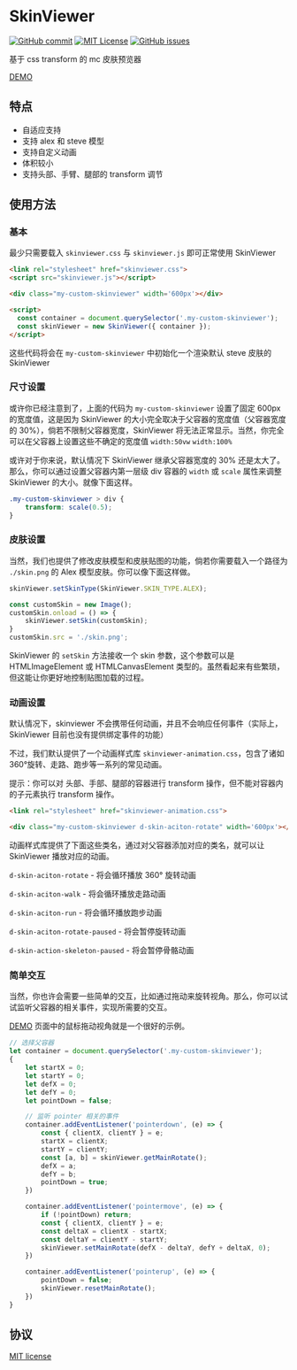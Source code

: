 SkinViewer
=========
[![GitHub commit](https://img.shields.io/github/last-commit/daidr/mc-skinviewer?style=flat-square)](https://github.com/daidr/mc-skinviewer/commit/master)
[![MIT License](https://img.shields.io/badge/license-MIT-yellowgreen.svg?style=flat-square)](https://github.com/daidr/mc-skinviewer/blob/master/LICENSE)
[![GitHub issues](https://img.shields.io/github/issues/daidr/mc-skinviewer?style=flat-square)](https://github.com/daidr/mc-skinviewer/issues)

基于 css transform 的 mc 皮肤预览器

[DEMO](https://page.daidr.me/mc-skinviewer/test)

## 特点

* 自适应支持
* 支持 alex 和 steve 模型
* 支持自定义动画
* 体积较小
* 支持头部、手臂、腿部的 transform 调节

## 使用方法

### 基本

最少只需要载入 `skinviewer.css` 与 `skinviewer.js` 即可正常使用 SkinViewer

```html
<link rel="stylesheet" href="skinviewer.css">
<script src="skinviewer.js"></script>

<div class="my-custom-skinviewer" width='600px'></div>

<script>
  const container = document.querySelector('.my-custom-skinviewer');
  const skinViewer = new SkinViewer({ container });
</script>
```

这些代码将会在 `my-custom-skinviewer` 中初始化一个渲染默认 steve 皮肤的 SkinViewer

### 尺寸设置

或许你已经注意到了，上面的代码为 `my-custom-skinviewer` 设置了固定 600px 的宽度值，这是因为 SkinViewer 的大小完全取决于父容器的宽度值（父容器宽度的 30%），倘若不限制父容器宽度，SkinViewer 将无法正常显示。当然，你完全可以在父容器上设置这些不确定的宽度值 `width:50vw` `width:100%`

或许对于你来说，默认情况下 SkinViewer 继承父容器宽度的 30% 还是太大了。那么，你可以通过设置父容器内第一层级 div 容器的 `width` 或 `scale` 属性来调整 SkinViewer 的大小。就像下面这样。

```css
.my-custom-skinviewer > div {
    transform: scale(0.5);
}
```

### 皮肤设置

当然，我们也提供了修改皮肤模型和皮肤贴图的功能，倘若你需要载入一个路径为 `./skin.png` 的 Alex 模型皮肤。你可以像下面这样做。

```js
skinViewer.setSkinType(SkinViewer.SKIN_TYPE.ALEX);

const customSkin = new Image();
customSkin.onload = () => {
    skinViewer.setSkin(customSkin);
}
customSkin.src = './skin.png';
```

SkinViewer 的 `setSkin` 方法接收一个 skin 参数，这个参数可以是 HTMLImageElement 或 HTMLCanvasElement 类型的。虽然看起来有些繁琐，但这能让你更好地控制贴图加载的过程。

### 动画设置

默认情况下，skinviewer 不会携带任何动画，并且不会响应任何事件（实际上，SkinViewer 目前也没有提供绑定事件的功能）

不过，我们默认提供了一个动画样式库 `skinviewer-animation.css`，包含了诸如 360°旋转、走路、跑步等一系列的常见动画。

提示：你可以对 头部、手部、腿部的容器进行 transform 操作，但不能对容器内的子元素执行 transform 操作。

```html
<link rel="stylesheet" href="skinviewer-animation.css">

<div class="my-custom-skinviewer d-skin-aciton-rotate" width='600px'></div>
```

动画样式库提供了下面这些类名，通过对父容器添加对应的类名，就可以让 SkinViewer 播放对应的动画。

`d-skin-aciton-rotate` - 将会循环播放 360° 旋转动画

`d-skin-aciton-walk` - 将会循环播放走路动画

`d-skin-aciton-run` - 将会循环播放跑步动画

`d-skin-aciton-rotate-paused` - 将会暂停旋转动画

`d-skin-action-skeleton-paused` - 将会暂停骨骼动画

### 简单交互

当然，你也许会需要一些简单的交互，比如通过拖动来旋转视角。那么，你可以试试监听父容器的相关事件，实现所需要的交互。

[DEMO](https://page.daidr.me/mc-skinviewer/test) 页面中的鼠标拖动视角就是一个很好的示例。

```js
// 选择父容器
let container = document.querySelector('.my-custom-skinviewer');
{
    let startX = 0;
    let startY = 0;
    let defX = 0;
    let defY = 0;
    let pointDown = false;

    // 监听 pointer 相关的事件
    container.addEventListener('pointerdown', (e) => {
        const { clientX, clientY } = e;
        startX = clientX;
        startY = clientY;
        const [a, b] = skinViewer.getMainRotate();
        defX = a;
        defY = b;
        pointDown = true;
    })

    container.addEventListener('pointermove', (e) => {
        if (!pointDown) return;
        const { clientX, clientY } = e;
        const deltaX = clientX - startX;
        const deltaY = clientY - startY;
        skinViewer.setMainRotate(defX - deltaY, defY + deltaX, 0);
    })

    container.addEventListener('pointerup', (e) => {
        pointDown = false;
        skinViewer.resetMainRotate();
    })
}
```

## 协议

[MIT license](./LICENCE)